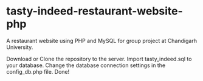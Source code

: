 # tasty-indeed-restaurant-website-php
A restaurant website using PHP and MySQL for group project at Chandigarh University.

Download or Clone the repository to the server.
Import tasty_indeed.sql to your database.
Change the database connection settings in the config_db.php file.
Done!
